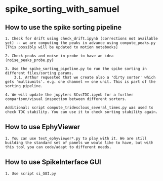 # spike_sorting_with_samuel

## How to use the spike sorting pipeline

    1. Check for drift using check_drift.ipynb (corrections not available yet) -- we are computing the peaks in advance using compute_peaks.py [This possibly will be updated to motion notebooks]

    2. Check peaks and noise in probe to have an idea (noise_peaks_probe.py)

    3. Use the spike_sorting_pipeline.py to run the spike sorting in different files/sorting params.
        3.1. Arthur requested that we create also a 'dirty sorter' which gets 'multiunits'. e.g. one channel == one unit. This is part of the sorting pipeline.

    4. We will update the jupyters SCvsTDC.ipynb for a further comparison/visual inspection between different sorters.

    Additional: script compute_tridesclous_several_times.py was used to check TDC stability. You can use it to check sorting stability again.


## How to use EphyViewer
    1. You can use test_ephyviewer*.py to play with it. We are still building the standard set of panels we would like to have, but with this tool you can code/adapt to different needs.


## How to use SpikeInterface GUI
    1. Use script si_GUI.py
